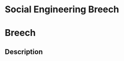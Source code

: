 # Social Engineering Breech

<h1>Breech</h1>

<h2>Description</h2>
<b>
</b>
<br />
<br />

<br />
<br />

<p align="center">
<img >
</p>
